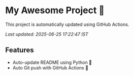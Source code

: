 # My Awesome Project 🚀

This project is automatically updated using GitHub Actions.

_Last updated: 2025-06-25 17:22:47 IST_

## Features
- Auto-update README using Python 🐍
- Auto Git push with GitHub Actions 🤖
